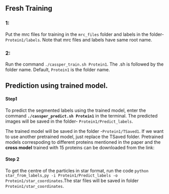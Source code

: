 ## Fresh Training
### 1:
Put the mrc files for training in the `mrc_files` folder and labels in the folder- `Protein1/labels`. Note that mrc files and labels have same root name. 
### 2:
Run the command `./cassper_train.sh Protein1`. The .sh is followed by the folder name. Default, `Protein1` is the folder name.   

## Prediction using trained model. 
#### Step1
To predict the segmented labels using the trained model, enter the command **`./cassper_predict.sh Protein1`** in the terminal. The predicted images will be saved in the folder- `Protein1/Predict_labels`. 

The trained model will be saved in the folder -`Protein1/TSaved1`. If we want to use another pretrained model, just replace the TSaved folder. Pretrained models correspoding to different proteins mentioned in the paper  and the **cross model** trained with 15 proteins can be downloaded from the link:

#### Step 2
To get the centre of the particles in star format, run the code `python star_from_labels,py -i Protein1/Predict_labels -o Protein1/star_coordinates`.The star files will be saved in folder `Protein1/star_coordinates`.
